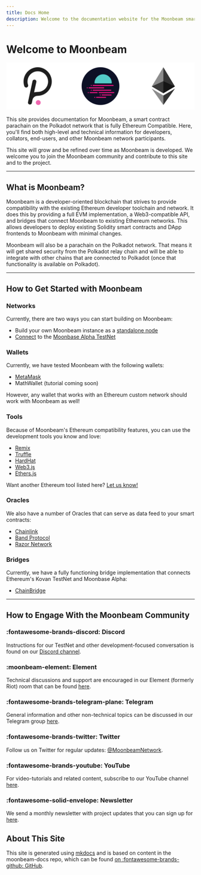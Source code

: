 ```yaml
---
title: Docs Home
description: Welcome to the documentation website for the Moonbeam smart contract platform, a parachain on Polkadot that is fully Ethereum compatible.
---
```


# Welcome to Moonbeam

![Main Page Banner](/images/main-banner.png)

This site provides documentation for Moonbeam, a smart contract parachain on the Polkadot network that is fully Ethereum Compatible.  Here, you'll find both high-level and technical information for developers, collators, end-users, and other Moonbeam network participants.

This site will grow and be refined over time as Moonbeam is developed.  We welcome you to join the Moonbeam community and contribute to this site and to the project.

---

## What is Moonbeam? 

Moonbeam is a developer-oriented blockchain that strives to provide compatibility with the existing Ethereum developer toolchain and network.  It does this by providing a full EVM implementation, a Web3-compatible API, and bridges that connect Moonbeam to existing Ethereum networks.  This allows developers to deploy existing Solidity smart contracts and DApp frontends to Moonbeam with minimal changes.

Moonbeam will also be a parachain on the Polkadot network. That means it will get shared security from the Polkadot relay chain and will be able to integrate with other chains that are connected to Polkadot (once that functionality is available on Polkadot).

---

## How to Get Started with Moonbeam

### Networks

Currently, there are two ways you can start building on Moonbeam: 

 - Build your own Moonbeam instance as a [standalone node](/getting-started/local-node/setting-up-a-node/)
 - [Connect](/getting-started/testnet/connect/) to the [Moonbase Alpha TestNet](/networks/testnet/)

### Wallets

Currently, we have tested Moonbeam with the following wallets:

 - [MetaMask](/integrations/metamask/)
 - MathWallet (tutorial coming soon)


However, any wallet that works with an Ethereum custom network should work with Moonbeam as well!

### Tools

Because of Moonbeam's Ethereum compatibility features, you can use the development tools you know and love:

 - [Remix](/integrations/remix)
 - [Truffle](/integrations/trufflebox/)
 - [HardHat](/integrations/hardhat/)
 - [Web3.js](/integrations/jslibraries/web3js/)
 - [Ethers.js](/integrations/jslibraries/etherjs/)

 Want another Ethereum tool listed here? [Let us know!](https://discord.gg/PfpUATX)

### Oracles

 We also have a number of Oracles that can serve as data feed to your smart contracts:

 - [Chainlink](/integrations/oracles/chainlink/)
 - [Band Protocol](/integrations/oracles/band-protocol/)
 - [Razor Network](/integrations/oracles/razor-network/)

### Bridges

Currently, we have a fully functioning bridge implementation that connects Ethereum's Kovan TestNet and Moonbase Alpha:

 - [ChainBridge](/integrations/bridges/ethereum/chainbridge/)

---

## How to Engage With the Moonbeam Community  

### :fontawesome-brands-discord:  Discord  
Instructions for our TestNet and other development-focused conversation is found on our [Discord channel](https://discord.gg/PfpUATX).

### :moonbeam-element:  Element  
Technical discussions and support are encouraged in our Element (formerly Riot) room that can be found [here](https://app.element.io/#/room/#moonbeam:matrix.org).

### :fontawesome-brands-telegram-plane:  Telegram  
General information and other non-technical topics can be discussed in our Telegram group [here](https://t.me/Moonbeam_Official).

### :fontawesome-brands-twitter:  Twitter  
Follow us on Twitter for regular updates: [@MoonbeamNetwork](https://twitter.com/MoonbeamNetwork).

### :fontawesome-brands-youtube:  YouTube  
For video-tutorials and related content, subscribe to our YouTube channel [here](https://www.youtube.com/c/MoonbeamNetwork).

### :fontawesome-solid-envelope:  Newsletter  
We send a monthly newsletter with project updates that you can sign up for [here](https://moonbeam.network/newsletter/).

## About This Site
This site is generated using [mkdocs](https://www.mkdocs.org/) and is based on content in the moonbeam-docs repo, which can be found [on :fontawesome-brands-github: GitHub](https://github.com/PureStake/moonbeam-docs).

